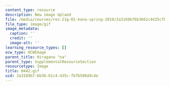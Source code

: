 ```yaml
---
content_type: resource
description: New image Uplaod
file: /media/courses/res-21g-01-kana-spring-2010/2a3169b76b3661c4435cfb7b508d4c4e_0442.gif
file_type: image/gif
image_metadata:
  caption: ''
  credit: ''
  image-alt: ''
learning_resource_types: []
ocw_type: OCWImage
parent_title: Hiragana "na"
parent_type: SupplementalResourceSection
resourcetype: Image
title: 0442.gif
uid: 2a3169b7-6b36-61c4-435c-fb7b508d4c4e
---
```

